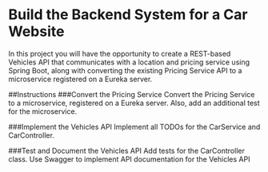 # Build the Backend System for a Car Website
In this project you will have the opportunity to create a REST-based Vehicles API that communicates with a location and pricing service using Spring Boot, along with converting the existing Pricing Service API to a microservice registered on a Eureka server.

##Instructions
###Convert the Pricing Service
Convert the Pricing Service to a microservice, registered on a Eureka server. Also, add an additional test for the microservice.

###Implement the Vehicles API
Implement all TODOs for the CarService and CarController.

###Test and Document the Vehicles API
Add tests for the CarController class. Use Swagger to implement API documentation for the Vehicles API